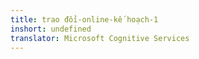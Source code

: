 ```yaml
---
title: trao đổi-online-kế hoạch-1
inshort: undefined
translator: Microsoft Cognitive Services
---
```




